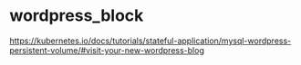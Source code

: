 # wordpress_block

https://kubernetes.io/docs/tutorials/stateful-application/mysql-wordpress-persistent-volume/#visit-your-new-wordpress-blog
